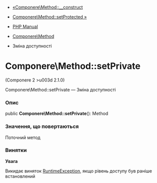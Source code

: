 - [«Componere\Method::\_\_construct](componere-method.construct.md)
- [Componere\Method::setProtected
»](componere-method.setprotected.md)

- [PHP Manual](index.md)
- [Componere\Method](class.componere-method.md)
- Зміна доступності

# Componere\Method::setPrivate

(Componere 2 \>u003d 2.1.0)

Componere\Method::setPrivate — Зміна доступності

### Опис

public **Componere\Method::setPrivate**(): Method

### Значення, що повертаються

Поточний метод

### Винятки

**Увага**

Викидає виняток [RuntimeException](class.runtimeexception.md),
якщо рівень доступу був раніше встановлений
